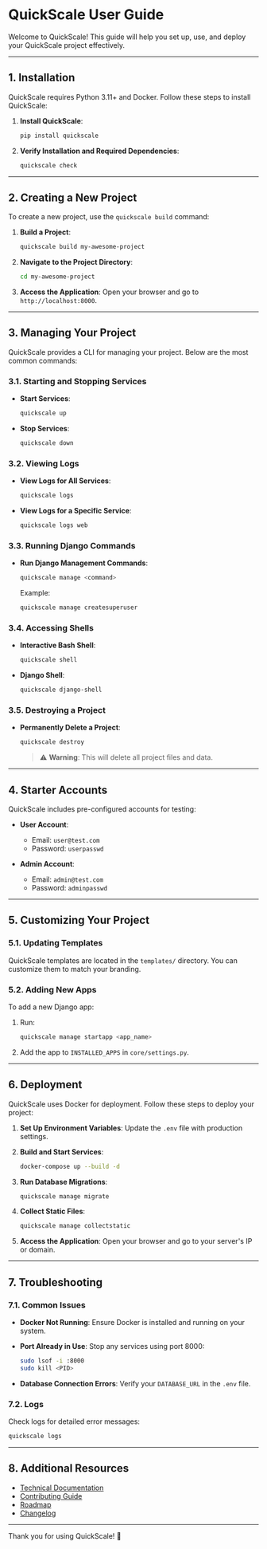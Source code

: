 # **QuickScale User Guide**

Welcome to QuickScale! This guide will help you set up, use, and deploy your QuickScale project effectively.

---

## **1. Installation**

QuickScale requires Python 3.11+ and Docker. Follow these steps to install QuickScale:

1. **Install QuickScale**:
   ```bash
   pip install quickscale
   ```

2. **Verify Installation and Required Dependencies**:
   ```bash
   quickscale check
   ```

---

## **2. Creating a New Project**

To create a new project, use the `quickscale build` command:

1. **Build a Project**:
   ```bash
   quickscale build my-awesome-project
   ```

2. **Navigate to the Project Directory**:
   ```bash
   cd my-awesome-project
   ```

3. **Access the Application**:
   Open your browser and go to `http://localhost:8000`.

---

## **3. Managing Your Project**

QuickScale provides a CLI for managing your project. Below are the most common commands:

### **3.1. Starting and Stopping Services**
- **Start Services**:
  ```bash
  quickscale up
  ```
- **Stop Services**:
  ```bash
  quickscale down
  ```

### **3.2. Viewing Logs**
- **View Logs for All Services**:
  ```bash
  quickscale logs
  ```
- **View Logs for a Specific Service**:
  ```bash
  quickscale logs web
  ```

### **3.3. Running Django Commands**
- **Run Django Management Commands**:
  ```bash
  quickscale manage <command>
  ```
  Example:
  ```bash
  quickscale manage createsuperuser
  ```

### **3.4. Accessing Shells**
- **Interactive Bash Shell**:
  ```bash
  quickscale shell
  ```
- **Django Shell**:
  ```bash
  quickscale django-shell
  ```

### **3.5. Destroying a Project**
- **Permanently Delete a Project**:
  ```bash
  quickscale destroy
  ```
  > ⚠️ **Warning**: This will delete all project files and data.

---

## **4. Starter Accounts**

QuickScale includes pre-configured accounts for testing:

- **User Account**:
  - Email: `user@test.com`
  - Password: `userpasswd`

- **Admin Account**:
  - Email: `admin@test.com`
  - Password: `adminpasswd`

---

## **5. Customizing Your Project**

### **5.1. Updating Templates**
QuickScale templates are located in the `templates/` directory. You can customize them to match your branding.

### **5.2. Adding New Apps**
To add a new Django app:
1. Run:
   ```bash
   quickscale manage startapp <app_name>
   ```
2. Add the app to `INSTALLED_APPS` in `core/settings.py`.

---

## **6. Deployment**

QuickScale uses Docker for deployment. Follow these steps to deploy your project:

1. **Set Up Environment Variables**:
   Update the `.env` file with production settings.

2. **Build and Start Services**:
   ```bash
   docker-compose up --build -d
   ```

3. **Run Database Migrations**:
   ```bash
   quickscale manage migrate
   ```

4. **Collect Static Files**:
   ```bash
   quickscale manage collectstatic
   ```

5. **Access the Application**:
   Open your browser and go to your server's IP or domain.

---

## **7. Troubleshooting**

### **7.1. Common Issues**
- **Docker Not Running**:
  Ensure Docker is installed and running on your system.

- **Port Already in Use**:
  Stop any services using port 8000:
  ```bash
  sudo lsof -i :8000
  sudo kill <PID>
  ```

- **Database Connection Errors**:
  Verify your `DATABASE_URL` in the `.env` file.

### **7.2. Logs**
Check logs for detailed error messages:
```bash
quickscale logs
```

---

## **8. Additional Resources**

- [Technical Documentation](./TECHNICAL_DOCS.md)
- [Contributing Guide](./CONTRIBUTING.md)
- [Roadmap](./ROADMAP.md)
- [Changelog](./CHANGELOG.md)

---

Thank you for using QuickScale! 🚀
